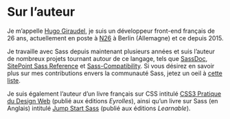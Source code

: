 
# Sur l’auteur

Je m’appelle [Hugo Giraudel](http://hugogiraudel.com), je suis un développeur front-end français de 26 ans, actuellement en poste à [N26](https://n26.com) à Berlin (Allemagne) et ce depuis 2015.

Je travaille avec Sass depuis maintenant plusieurs années et suis l’auteur de nombreux projets tournant autour de ce langage, tels que [SassDoc](http://sassdoc.com), [SitePoint Sass Reference](http://sitepoint.com/sass-reference/) et [Sass-Compatibility](http://sass-compatibility.github.io). Si vous désirez en savoir plus sur mes contributions envers la communauté Sass, jetez un oeil à [cette liste](http://github.com/HugoGiraudel/awesome-sass).

Je suis également l’auteur d’un livre français sur CSS intitulé [CSS3 Pratique du Design Web](http://css3-pratique.fr/) (publié aux éditions *Eyrolles*), ainsi qu’un livre sur Sass (en Anglais) intitulé [Jump Start Sass](https://learnable.com/books/jump-start-sass) (publié aux éditions *Learnable*).
